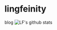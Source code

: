 # lingfeinity
blog
![LF's github stats](https://github-readme-stats.vercel.app/api?username=lfcui&count_private=true)
